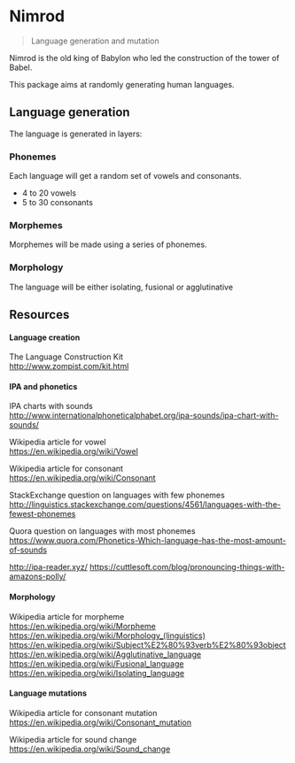 # Nimrod
> Language generation and mutation

Nimrod is the old king of Babylon who led the construction of the tower of Babel.

This package aims at randomly generating human languages.

## Language generation

The language is generated in layers:

### Phonemes
Each language will get a random set of vowels and consonants.
- 4 to 20 vowels
- 5 to 30 consonants

### Morphemes
Morphemes will be made using a series of phonemes.

### Morphology
The language will be either isolating, fusional or agglutinative

## Resources
#### Language creation
The Language Construction Kit  
http://www.zompist.com/kit.html

#### IPA and phonetics
IPA charts with sounds  
http://www.internationalphoneticalphabet.org/ipa-sounds/ipa-chart-with-sounds/

Wikipedia article for vowel  
https://en.wikipedia.org/wiki/Vowel

Wikipedia article for consonant  
https://en.wikipedia.org/wiki/Consonant

StackExchange question on languages with few phonemes  
http://linguistics.stackexchange.com/questions/4561/languages-with-the-fewest-phonemes

Quora question on languages with most phonemes  
https://www.quora.com/Phonetics-Which-language-has-the-most-amount-of-sounds

http://ipa-reader.xyz/
https://cuttlesoft.com/blog/pronouncing-things-with-amazons-polly/

#### Morphology
Wikipedia article for morpheme  
https://en.wikipedia.org/wiki/Morpheme
https://en.wikipedia.org/wiki/Morphology_(linguistics)
https://en.wikipedia.org/wiki/Subject%E2%80%93verb%E2%80%93object
https://en.wikipedia.org/wiki/Agglutinative_language
https://en.wikipedia.org/wiki/Fusional_language
https://en.wikipedia.org/wiki/Isolating_language

#### Language mutations
Wikipedia article for consonant mutation  
https://en.wikipedia.org/wiki/Consonant_mutation

Wikipedia article for sound change  
https://en.wikipedia.org/wiki/Sound_change
